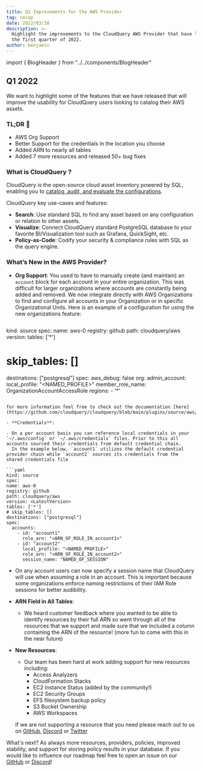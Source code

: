 ```yaml
---
title: Q1 Improvements for the AWS Provider
tag: recap
date: 2022/03/30
description: >-
  Highlight the improvements to the CloudQuery AWS Provider that have landed in
  the first quarter of 2022.
author: benjamin
---
```


import { BlogHeader } from "../../components/BlogHeader"

<BlogHeader/>

## Q1 2022

We want to highlight some of the features that we have released that will improve the usability for CloudQuery users looking to catalog their AWS assets.

### TL;DR 📕

- AWS Org Support
- Better Support for the credentials in the location you choose
- Added ARN to nearly all tables
- Added 7 more resources and released 50+ bug fixes

### What is CloudQuery ?

CloudQuery is the open-source cloud asset inventory powered by SQL, enabling you to [catalog, audit, and evaluate the configurations](/docs/core-concepts/policies).

CloudQuery key use-cases and features:

- **Search**: Use standard SQL to find any asset based on any configuration or relation to other assets.
- **Visualize**: Connect CloudQuery standard PostgreSQL database to your favorite BI/Visualization tool such as Grafana, QuickSight, etc.
- **Policy-as-Code**: Codify your security & compliance rules with SQL as the query engine.

### What’s New in the AWS Provider?

- **Org Support**:
  You used to have to manually create (and maintain) an `account` block for each account in your entire organization. This was difficult for larger organizations where accounts are constantly being added and removed. We now integrate directly with AWS Organizations to find and configure all accounts in your Organization or in specific Organizational Units. Here is an example of a configuration for using the new organizations feature:

  ```yaml
kind: source
spec:
  name: aws-0
  registry: github
  path: cloudquery/aws
  version: <LatestVersion>
  tables: ['*']
  # skip_tables: []
  destinations: ["postgresql"]
  spec:
    aws_debug: false
    org:
      admin_account:
        local_profile: "<NAMED_PROFILE>"
      member_role_name: OrganizationAccountAccessRole
    regions:
      - '*'
  ```

  for more information feel free to check out the documentation [here](https://github.com/cloudquery/cloudquery/blob/main/plugins/source/aws/docs/configuration.md)

- **Credentials**:

  - On a per account basis you can reference local credentials in your `~/.aws/config` or `~/.aws/credentials` files. Prior to this all accounts sourced their credentials from default credential chain.
    In the example below, `account1` utilizes the default credential provider chain while `account2` sources its credentials from the shared credentials file

  ```yaml
kind: source
spec:
  name: aws-0
  registry: github
  path: cloudquery/aws
  version: <LatestVersion>
  tables: ['*']
  # skip_tables: []
  destinations: ["postgresql"]
  spec:
    accounts:
      - id: "account1"
        role_arn: "<ARN_OF_ROLE_IN_account1>"
      - id: "account2"
        local_profile: "<NAMED_PROFILE>"
        role_arn: "<ARN_OF_ROLE_IN_account2>"
        session_name: "NAMED_OF_SESSION"
  ```

  - On any account users can now specify a session name that CloudQuery will use when assuming a role in an account. This is important because some organizations enforce naming restrictions of their IAM Role sessions for better audibility.

- **ARN Field in All Tables**:

  - We heard customer feedback where you wanted to be able to identify resources by their full ARN so went through all of the resources that we support and made sure that we included a column containing the ARN of the resource! (more fun to come with this in the near future)

- **New Resources**:

  - Our team has been hard at work adding support for new resources including:
    - Access Analyzers
    - CloudFormation Stacks
    - EC2 Instance Status (added by the community!)
    - EC2 Security Groups
    - EFS filesystem backup policy
    - S3 Bucket Ownership
    - AWS Workspaces

  If we are not supporting a resource that you need please reach out to us on [GitHub](https://github.com/cloudquery/cq-provider-aws), [Discord](https://www.cloudquery.io/discord) or [Twitter](https://twitter.com/cloudqueryio)

What's next?
As always more resources, providers, policies, improved stability, and support for storing policy results in your database. If you would like to influence our roadmap feel free to open an issue on our [GitHub](https://github.com/cloudquery/cloudquery) or [Discord](https://www.cloudquery.io/discord)!
